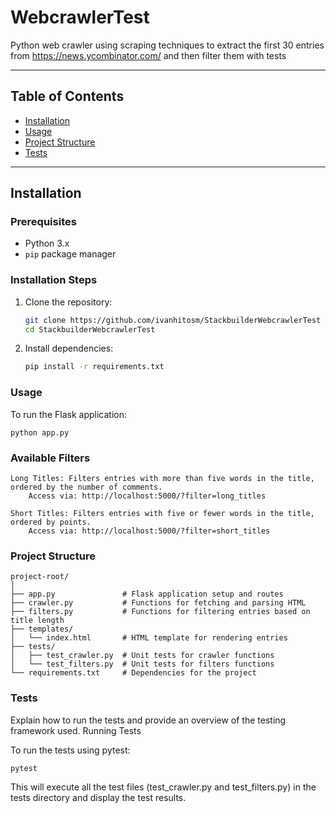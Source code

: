 # WebcrawlerTest

Python web crawler using scraping techniques to extract the first 30 entries from <https://news.ycombinator.com/> and then filter them with tests

---

## Table of Contents

- [Installation](#installation)
- [Usage](#usage)
- [Project Structure](#project-structure)
- [Tests](#tests)

---

## Installation

### Prerequisites

- Python 3.x
- `pip` package manager

### Installation Steps

1. Clone the repository:

   ```bash
   git clone https://github.com/ivanhitosm/StackbuilderWebcrawlerTest
   cd StackbuilderWebcrawlerTest

2. Install dependencies:

    ```bash
    pip install -r requirements.txt

### Usage

To run the Flask application:

    python app.py

### Available Filters

    Long Titles: Filters entries with more than five words in the title, ordered by the number of comments.
        Access via: http://localhost:5000/?filter=long_titles

    Short Titles: Filters entries with five or fewer words in the title, ordered by points.
        Access via: http://localhost:5000/?filter=short_titles

### Project Structure

    project-root/
    │
    ├── app.py               # Flask application setup and routes
    ├── crawler.py           # Functions for fetching and parsing HTML
    ├── filters.py           # Functions for filtering entries based on title length
    ├── templates/
    │   └── index.html       # HTML template for rendering entries
    ├── tests/
    │   ├── test_crawler.py  # Unit tests for crawler functions
    │   └── test_filters.py  # Unit tests for filters functions
    └── requirements.txt     # Dependencies for the project

### Tests

Explain how to run the tests and provide an overview of the testing framework used.
Running Tests

To run the tests using pytest:

    pytest

This will execute all the test files (test_crawler.py and test_filters.py) in the tests directory and display the test results.
